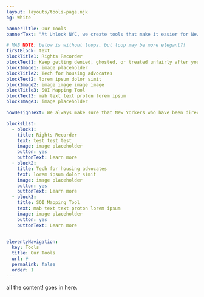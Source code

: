 ```yaml
---
layout: layouts/tools-page.njk
bg: White

bannerTitle: Our Tools
bannerText: "At Unlock NYC, we create tools that make it easier for New Yorkers with housing vouchers (like CityFHEPS, Section 8, HASA, and more) to keep a paper trail of your housing search, get justice after you’re treated unfairly, and make the voucher system work better for everyone."

# MAB NOTE: below is without loops, but loop may be more elegant?! 
firstBlock: text
blockTitle1: Rights Recorder
blockText1: Keep getting denied, ghosted, or treated unfairly after you mention your housing voucher? Use our free tools to make a paper trail, flex your rights, and get support.
blockImage1: image placeholder
blockTitle2: Tech for housing advocates
blockText2: lorem ipsum dolor simit
blockImage2: image image image image
blockTitle3: SOI Mapping Tool
blockText3: mab text text proton lorem ipsum
blockImage3: image placeholder

howDesignText: We always make sure that New Yorkers who have been directly impacted by voucher discrimination are involved at every step of our design process. Half of our staff and 100% of our governing board have used vouchers in NYC, and we frequently invite others in our community to speak up about what new tools we should build and how to improve our existing tools.

blocksList:
  - block1:
    title: Rights Recorder
    text: test test test
    image: image placeholder
    button: yes
    buttonText: Learn more
  - block2:
    title: Tech for housing advocates
    text: lorem ipsum dolor simit
    image: image placeholder
    button: yes
    buttonText: Learn more
  - block3:
    title: SOI Mapping Tool
    text: mab text text proton lorem ipsum
    image: image placeholder
    button: yes
    buttonText: Learn more
  

eleventyNavigation:
  key: Tools
  title: Our Tools
  url: #
  permalink: false
  order: 1
---
```


all the content! goes in here. 